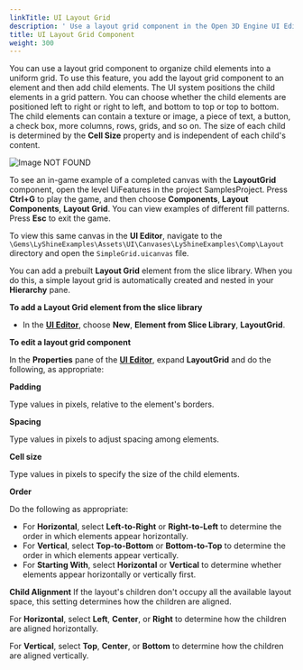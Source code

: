 ```yaml
---
linkTitle: UI Layout Grid
description: ' Use a layout grid component in the Open 3D Engine UI Editor to organize child elements into a uniform grid. '
title: UI Layout Grid Component
weight: 300
---
```


You can use a layout grid component to organize child elements into a uniform grid. To use this feature, you add the layout grid component to an element and then add child elements. The UI system positions the child elements in a grid pattern. You can choose whether the child elements are positioned left to right or right to left, and bottom to top or top to bottom. The child elements can contain a texture or image, a piece of text, a button, a check box, more columns, rows, grids, and so on. The size of each child is determined by the **Cell Size** property and is independent of each child's content.

![Image NOT FOUND](/images/user-guide/interactivity/user-interface/components/layout/ui-editor-components-layout-grid.png)



To see an in-game example of a completed canvas with the **LayoutGrid** component, open the level UiFeatures in the project SamplesProject. Press **Ctrl+G** to play the game, and then choose **Components**, **Layout Components**, **Layout Grid**. You can view examples of different fill patterns. Press **Esc** to exit the game.

To view this same canvas in the **UI Editor**, navigate to the `\Gems\LyShineExamples\Assets\UI\Canvases\LyShineExamples\Comp\Layout ` directory and open the `SimpleGrid.uicanvas` file.

You can add a prebuilt **Layout Grid** element from the slice library. When you do this, a simple layout grid is automatically created and nested in your **Hierarchy** pane.

**To add a Layout Grid element from the slice library**
+ In the [**UI Editor**](/docs/user-guide/interactivity/user-interface/editor), choose **New**, **Element from Slice Library**, **LayoutGrid**.

**To edit a layout grid component**

In the **Properties** pane of the [**UI Editor**](/docs/user-guide/interactivity/user-interface/editor), expand **LayoutGrid** and do the following, as appropriate:

**Padding**

Type values in pixels, relative to the element's borders.

**Spacing**

Type values in pixels to adjust spacing among elements.

**Cell size**

Type values in pixels to specify the size of the child elements.

**Order**

Do the following as appropriate:
+  For **Horizontal**, select **Left-to-Right** or **Right-to-Left** to determine the order in which elements appear horizontally.
+ For **Vertical**, select **Top-to-Bottom** or **Bottom-to-Top** to determine the order in which elements appear vertically.
+ For **Starting With**, select **Horizontal** or **Vertical** to determine whether elements appear horizontally or vertically first.

**Child Alignment**
If the layout's children don't occupy all the available layout space, this setting determines how the children are aligned.

For **Horizontal**, select **Left**, **Center**, or **Right** to determine how the children are aligned horizontally.

For **Vertical**, select **Top**, **Center**, or **Bottom** to determine how the children are aligned vertically.
